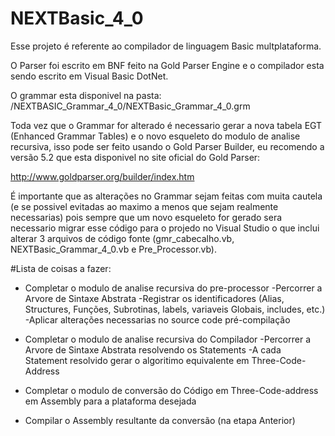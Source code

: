 # NEXTBasic_4_0

Esse projeto é referente ao compilador de linguagem Basic multplataforma.

O Parser foi escrito em BNF feito na Gold Parser Engine e o compilador esta sendo escrito em Visual Basic DotNet.

  O grammar esta disponivel na pasta: /NEXTBASIC_Grammar_4_0/NEXTBasic_Grammar_4_0.grm
  
  Toda vez que o Grammar for alterado é necessario gerar a nova tabela EGT (Enhanced Grammar Tables) e o novo esqueleto do modulo de analise recursiva, isso pode ser feito usando o Gold Parser Builder, eu recomendo a versão 5.2 que esta disponivel no site oficial do Gold Parser:
  
  http://www.goldparser.org/builder/index.htm
  
  É importante que as alterações no Grammar sejam feitas com muita cautela (e se possivel evitadas ao maximo a menos que sejam realmente necessarias) pois sempre que um novo esqueleto for gerado sera necessario migrar esse código para o projedo no Visual Studio o que inclui alterar 3 arquivos de código fonte (gmr_cabecalho.vb, NEXTBasic_Grammar_4_0.vb e Pre_Processor.vb).


#Lista de coisas a fazer:

  - Completar o modulo de analise recursiva do pre-processor
    -Percorrer a Arvore de Sintaxe Abstrata
    -Registrar os identificadores (Alias, Structures, Funções, Subrotinas, labels, variaveis Globais, includes, etc.)
    -Aplicar alterações necessarias no source code pré-compilação
    
  - Completar o modulo de analise recursiva do Compilador
    -Percorrer a Arvore de Sintaxe Abstrata resolvendo os Statements
    -A cada Statement resolvido gerar o algoritimo equivalente em Three-Code-Address
  
  - Completar o modulo de conversão do Código em Three-Code-address em Assembly para a plataforma desejada
  
  - Compilar o Assembly resultante da conversão (na etapa Anterior)
    
